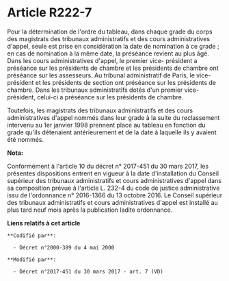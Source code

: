# Article R222-7

Pour la détermination de l'ordre du tableau, dans chaque grade du          corps des magistrats des tribunaux administratifs
et des cours administratives d'appel, seule est prise en considération la date de nomination à ce grade ; en cas de
nomination à la même date, la préséance revient au plus âgé. Dans les cours administratives d'appel, le premier vice-
président a préséance sur les présidents de chambre et les présidents de chambre ont préséance sur les assesseurs. Au
tribunal administratif de Paris, le vice-président et les présidents de section ont préséance sur les présidents de chambre.
Dans les tribunaux administratifs dotés d'un premier vice-président, celui-ci a préséance sur les présidents de chambre. 

Toutefois, les magistrats des tribunaux administratifs et des cours administratives d'appel nommés dans leur grade à la suite
du reclassement intervenu au 1er janvier 1998 prennent place au tableau en fonction du grade qu'ils détenaient antérieurement
et de la date à laquelle ils y avaient été nommés.

**Nota:**

Conformément à l'article 10 du décret n° 2017-451 du 30 mars 2017, les présentes dispositions entrent en vigueur à la date
d'installation du Conseil supérieur des tribunaux administratifs et cours administratives d'appel dans sa composition prévue
à l'article L. 232-4 du code de justice administrative issu de l'ordonnance n° 2016-1366 du 13 octobre 2016. Le Conseil
supérieur des tribunaux administratifs et cours administratives d'appel est installé au plus tard neuf mois après la
publication ladite ordonnance.

**Liens relatifs à cet article**

	**Codifié par**:

	  - Décret n°2000-389 du 4 mai 2000

	**Modifié par**:

	  - Décret n°2017-451 du 30 mars 2017 - art. 7 (VD)
